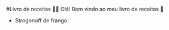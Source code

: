 #Livro de receitas :man_cook:
Olá! Bem vindo ao meu livro de receitas :wave:
 - Strogonoff de frango
